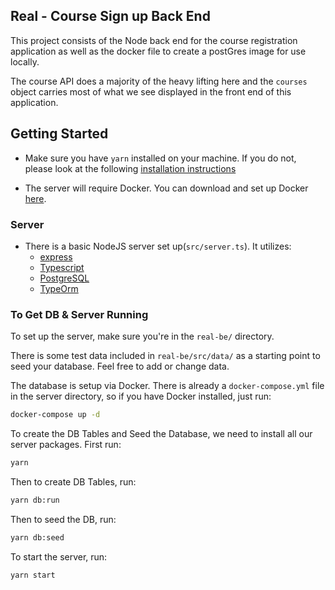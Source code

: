 ## Real - Course Sign up Back End

This project consists of the Node back end for the course registration application as well as the docker file to create a postGres image for use locally.

The course API does a majority of the heavy lifting here and the `courses` object carries most of what we see displayed in the front end of this application.

## Getting Started

- Make sure you have `yarn` installed on your machine. If you do not, please look at the following [installation instructions](https://classic.yarnpkg.com/en/docs/install/#mac-stable)

- The server will require Docker. You can download and set up Docker [here](https://www.docker.com/get-started).

### Server

- There is a basic NodeJS server set up(`src/server.ts`). It utilizes:
  - [express](https://expressjs.com/)
  - [Typescript](https://www.typescriptlang.org/)
  - [PostgreSQL](https://www.postgresql.org/)
  - [TypeOrm](https://typeorm.io/#/)


### To Get DB & Server Running
To set up the server, make sure you're in the `real-be/` directory.

There is some test data included in `real-be/src/data/` as a starting point to seed your database. Feel free to add or change data.

The database is setup via Docker. There is already a `docker-compose.yml` file in the server directory, so if you have Docker installed, just run:
```bash
docker-compose up -d
```

To create the DB Tables and Seed the Database, we need to install all our server packages. First run:
```bash
yarn
```

Then to create DB Tables, run:
```bash
yarn db:run
```

Then to seed the DB, run:
```bash
yarn db:seed
```

To start the server, run:
```bash
yarn start
```
